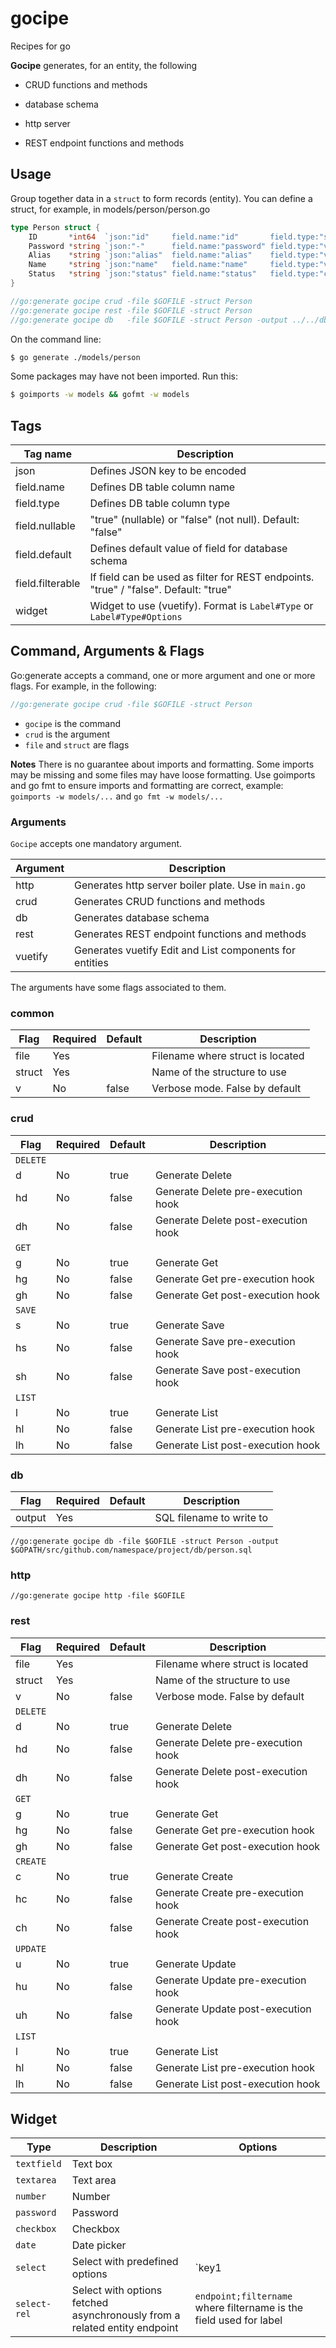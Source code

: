 # gocipe
Recipes for go

**Gocipe** generates, for an entity, the following

- CRUD functions and methods

- database schema

- http server

- REST endpoint functions and methods

## Usage

Group together data in a `struct` to form records (entity). You can
define a struct, for example, in models/person/person.go

```go
type Person struct {
    ID       *int64  `json:"id"     field.name:"id"       field.type:"serial"`
    Password *string `json:"-"      field.name:"password" field.type:"varchar(128)"`
    Alias    *string `json:"alias"  field.name:"alias"    field.type:"varchar(32)"   field.nullable:"true"`
    Name     *string `json:"name"   field.name:"name"     field.type:"varchar(255)"  field.default:"John Doe"`
    Status   *string `json:"status" field.name:"status"   field.type:"char(1)"`
}

//go:generate gocipe crud -file $GOFILE -struct Person
//go:generate gocipe rest -file $GOFILE -struct Person
//go:generate gocipe db   -file $GOFILE -struct Person -output ../../db/persons.sql
```

On the command line:

```bash
$ go generate ./models/person
```

Some packages may have not been imported. Run this:

```bash
$ goimports -w models && gofmt -w models
```

## Tags

Tag name          | Description
------------------|-----------------------------------------------------
json              | Defines JSON key to be encoded
field.name        | Defines DB table column name
field.type        | Defines DB table column type
field.nullable    | "true" (nullable) or "false" (not null). Default: "false"
field.default     | Defines default value of field for database schema
field.filterable  | If field can be used as filter for REST endpoints. "true" / "false". Default: "true"
widget            | Widget to use (vuetify). Format is `Label#Type` or `Label#Type#Options`

## Command, Arguments & Flags

Go:generate accepts a command, one or more argument and one or more flags. For example, in the following:

```go
//go:generate gocipe crud -file $GOFILE -struct Person
```

- `gocipe` is the command
- `crud` is the argument
- `file` and `struct` are flags

**Notes**
There is no guarantee about imports and formatting. Some imports may be missing and some files may have loose formatting.
Use goimports and go fmt to ensure imports and formatting are correct, example: `goimports -w models/...` and `go fmt -w models/...`

### Arguments

`Gocipe` accepts one mandatory argument.

Argument   | Description
-----------|-------------------------------------
http       | Generates http server boiler plate. Use in `main.go`
crud       | Generates CRUD functions and methods
db         | Generates database schema
rest       | Generates REST endpoint functions and methods
vuetify    | Generates vuetify Edit and List components for entities

The arguments have some flags associated to them.

### common

Flag     | Required | Default | Description
---------|----------|---------|------------------------------------------
file     | Yes      |         | Filename where struct is located
struct   | Yes      |         | Name of the structure to use
v        | No       | false   | Verbose mode. False by default

### crud
Flag     | Required | Default | Description
---------|----------|---------|------------------------------------------
`DELETE` |          |         |
d        | No       | true    | Generate Delete
hd       | No       | false   | Generate Delete pre-execution hook
dh       | No       | false   | Generate Delete post-execution hook
`GET`    |          |         |
g        | No       | true    | Generate Get
hg       | No       | false   | Generate Get pre-execution hook
gh       | No       | false   | Generate Get post-execution hook
`SAVE`   |          |         |
s        | No       | true    | Generate Save
hs       | No       | false   | Generate Save pre-execution hook
sh       | No       | false   | Generate Save post-execution hook
`LIST`   |          |         |
l        | No       | true    | Generate List
hl       | No       | false   | Generate List pre-execution hook
lh       | No       | false   | Generate List post-execution hook

### db
Flag     | Required | Default | Description
---------|----------|---------|------------------------------------------
output   | Yes      |         | SQL filename to write to

```
//go:generate gocipe db -file $GOFILE -struct Person -output $GOPATH/src/github.com/namespace/project/db/person.sql
```

### http

```
//go:generate gocipe http -file $GOFILE
```

### rest

Flag     | Required | Default | Description
---------|----------|---------|------------------------------------------
file     | Yes      |         | Filename where struct is located
struct   | Yes      |         | Name of the structure to use
v        | No       | false   | Verbose mode. False by default
`DELETE` |          |         |
d        | No       | true    | Generate Delete
hd       | No       | false   | Generate Delete pre-execution hook
dh       | No       | false   | Generate Delete post-execution hook
`GET`    |          |         |
g        | No       | true    | Generate Get
hg       | No       | false   | Generate Get pre-execution hook
gh       | No       | false   | Generate Get post-execution hook
`CREATE` |          |         |
c        | No       | true    | Generate Create
hc       | No       | false   | Generate Create pre-execution hook
ch       | No       | false   | Generate Create post-execution hook
`UPDATE` |          |         |
u        | No       | true    | Generate Update
hu       | No       | false   | Generate Update pre-execution hook
uh       | No       | false   | Generate Update post-execution hook
`LIST`   |          |         |
l        | No       | true    | Generate List
hl       | No       | false   | Generate List pre-execution hook
lh       | No       | false   | Generate List post-execution hook

## Widget

Type         | Description                                                                | Options
-------------|----------------------------------------------------------------------------|--------
`textfield`  | Text box                                                                   |   
`textarea`   | Text area                                                                  |    
`number`     | Number                                                                     | 
`password`   | Password                                                                   |   
`checkbox`   | Checkbox                                                                   |   
`date`       | Date picker                                                                |      
`select`     | Select with predefined options                                             | `key1|label1;key2|label2;keyn|labeln`             
`select-rel` | Select with options fetched asynchronously from a related entity endpoint  | `endpoint;filtername` where filtername is the field used for label                                                        
